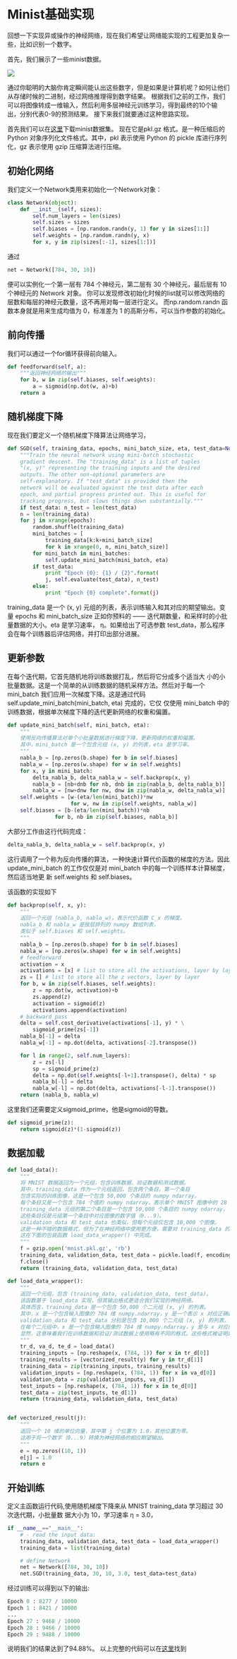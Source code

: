 # Minist基础实现

回想一下实现异或操作的神经网络，现在我们希望让网络能实现的工程更加复杂一些，比如识别一个数字。

首先，我们展示了一些minist数据。

![](../img/02/01/minist.jpg)

通过你聪明的大脑你肯定瞬间能认出这些数字，但是如果是计算机呢？如何让他们从存储时候的二进制，经过网络推理得到数字结果。
根据我们之前的工作，我们可以将图像转成一维输入，然后利用多层神经元训练学习，得到最终的10个输出，分别代表0-9的预测结果。
接下来我们就要通过这种思路实现。

首先我们可以在[这里](https://github.com/learnAI-CN/learnAI-code/blob/main/mnist.pkl.gz)下载minist数据集。
现在它是pkl.gz 格式。是一种压缩后的 Python 对象序列化文件格式。其中，pkl 表示使用 Python 的 pickle 库进行序列化，gz 表示使用 gzip 压缩算法进行压缩。


## 初始化网络
我们定义一个Network类⽤来初始化⼀个Network对象：

```python
class Network(object):
    def __init__(self, sizes):
        self.num_layers = len(sizes)
        self.sizes = sizes
        self.biases = [np.random.randn(y, 1) for y in sizes[1:]]
        self.weights = [np.random.randn(y, x)
        for x, y in zip(sizes[:-1], sizes[1:])]
```

通过

```python
net = Network([784, 30, 10])
```
便可以实例化一个第⼀层有 784 个神经元，第⼆层有 30 个神经元，最后层有 10 个神经元的 Network 对象。
你可以发现修改初始化时候的list就可以修改网络的层数和每层的神经元数量，这不再用对每一层进行定义。
而np.random.randn 函数本身就是用来⽣成均值为 0，标准差为 1 的⾼斯分布，可以当作参数的初始化。

## 前向传播
我们可以通过一个for循环获得前向输入。

```python
def feedforward(self, a):
    """返回神经网络的输出"""
    for b, w in zip(self.biases, self.weights):
        a = sigmoid(np.dot(w, a)+b)
    return a
```

## 随机梯度下降
现在我们要定义一个随机梯度下降算法让网络学习，

```python
def SGD(self, training_data, epochs, mini_batch_size, eta, test_data=None):
    """Train the neural network using mini-batch stochastic
    gradient descent. The "training_data" is a list of tuples
    "(x, y)" representing the training inputs and the desired
    outputs. The other non-optional parameters are
    self-explanatory. If "test_data" is provided then the
    network will be evaluated against the test data after each
    epoch, and partial progress printed out. This is useful for
    tracking progress, but slows things down substantially."""
    if test_data: n_test = len(test_data)
    n = len(training_data)
    for j in xrange(epochs):
        random.shuffle(training_data)
        mini_batches = [
            training_data[k:k+mini_batch_size]
            for k in xrange(0, n, mini_batch_size)]
        for mini_batch in mini_batches:
            self.update_mini_batch(mini_batch, eta)
        if test_data:
            print "Epoch {0}: {1} / {2}".format(
            j, self.evaluate(test_data), n_test)
        else:
            print "Epoch {0} complete".format(j)
```

training_data 是⼀个 (x, y) 元组的列表，表⽰训练输⼊和其对应的期望输出。变量 epochs 和
mini_batch_size 正如你预料的 —— 迭代期数量，和采样时的⼩批量数据的⼤⼩。eta 是学习速率，
η。如果给出了可选参数 test_data，那么程序会在每个训练器后评估⽹络，并打印出部分进展。

## 更新参数

在每个迭代期，它⾸先随机地将训练数据打乱，然后将它分成多个适当⼤
⼩的⼩批量数据。这是⼀个简单的从训练数据的随机采样⽅法。然后对于每⼀个 mini_batch
我们应⽤⼀次梯度下降。这是通过代码 self.update_mini_batch(mini_batch, eta) 完成的，它仅
仅使⽤ mini_batch 中的训练数据，根据单次梯度下降的迭代更新⽹络的权重和偏置。

```python
def update_mini_batch(self, mini_batch, eta):
    """
    使用反向传播算法对单个小批量数据进行梯度下降，更新网络的权重和偏置。
    其中，mini_batch 是一个包含元组 (x, y) 的列表，eta 是学习率。
    """
    nabla_b = [np.zeros(b.shape) for b in self.biases]
    nabla_w = [np.zeros(w.shape) for w in self.weights]
    for x, y in mini_batch:
        delta_nabla_b, delta_nabla_w = self.backprop(x, y)
        nabla_b = [nb+dnb for nb, dnb in zip(nabla_b, delta_nabla_b)]
        nabla_w = [nw+dnw for nw, dnw in zip(nabla_w, delta_nabla_w)]
    self.weights = [w-(eta/len(mini_batch))*nw
                    for w, nw in zip(self.weights, nabla_w)]
    self.biases = [b-(eta/len(mini_batch))*nb
               for b, nb in zip(self.biases, nabla_b)]
```

⼤部分⼯作由这⾏代码完成：

```python
delta_nabla_b, delta_nabla_w = self.backprop(x, y)
```

这⾏调⽤了⼀个称为反向传播的算法，⼀种快速计算代价函数的梯度的⽅法。因此
update_mini_batch 的⼯作仅仅是对 mini_batch 中的每⼀个训练样本计算梯度，然后适当地更
新 self.weights 和 self.biases。

该函数的实现如下

```python
def backprop(self, x, y):
    """
    返回一个元组 (nabla_b, nabla_w)，表示代价函数 C_x 的梯度。
    nabla_b 和 nabla_w 是按层排列的 numpy 数组列表，
    类似于 self.biases 和 self.weights。
    """
    nabla_b = [np.zeros(b.shape) for b in self.biases]
    nabla_w = [np.zeros(w.shape) for w in self.weights]
    # feedforward
    activation = x
    activations = [x] # list to store all the activations, layer by layer
    zs = [] # list to store all the z vectors, layer by layer
    for b, w in zip(self.biases, self.weights):
        z = np.dot(w, activation)+b
        zs.append(z)
        activation = sigmoid(z)
        activations.append(activation)
    # backward pass
    delta = self.cost_derivative(activations[-1], y) * \
        sigmoid_prime(zs[-1])
    nabla_b[-1] = delta
    nabla_w[-1] = np.dot(delta, activations[-2].transpose())

    for l in range(2, self.num_layers):
        z = zs[-l]
        sp = sigmoid_prime(z)
        delta = np.dot(self.weights[-l+1].transpose(), delta) * sp
        nabla_b[-l] = delta
        nabla_w[-l] = np.dot(delta, activations[-l-1].transpose())
    return (nabla_b, nabla_w)
```

这里我们还需要定义sigmoid_prime，他是sigmoid的导数。
```python
def sigmoid_prime(z):
    return sigmoid(z)*(1-sigmoid(z))
```

## 数据加载

```python
def load_data():
    """
    将 MNIST 数据返回为一个元组，包含训练数据、验证数据和测试数据。
    其中，training_data 作为一个元组返回，包含两个条目。第一个条目
    包含实际的训练图像，这是一个包含 50,000 个条目的 numpy ndarray。
    每个条目又是一个包含 784 个值的 numpy ndarray，表示单个 MNIST 图像中的 28 * 28 = 784 个像素。
    training_data 元组的第二个条目是一个包含 50,000 个条目的 numpy ndarray，
    这些条目仅是元组第一个条目中对应图像的数字值（0...9）。
    validation_data 和 test_data 也类似，但每个元组仅包含 10,000 个图像。
    这是一种不错的数据格式，但为了在神经网络中使用更方便，需要对 training_data 的格式进行一些修改，
    这在下面的包装函数 load_data_wrapper() 中完成。
    """
    f = gzip.open('mnist.pkl.gz', 'rb')
    training_data, validation_data, test_data = pickle.load(f, encoding="latin1")
    f.close()
    return (training_data, validation_data, test_data)

def load_data_wrapper():
    """
    返回一个元组，包含 (training_data, validation_data, test_data)。
    该函数基于 load_data 实现，但其输出格式更适合我们实现的神经网络。
    具体而言，training_data 是一个包含 50,000 个二元组 (x, y) 的列表。
    其中，x 是一个包含输入图像的 784 维 numpy.ndarray，y 是一个表示 x 对应正确数字的 10 维 numpy.ndarray 单位向量。
    validation_data 和 test_data 分别是包含 10,000 个二元组 (x, y) 的列表。
    在每个二元组中，x 是一个包含输入图像的 784 维 numpy.ndarray，y 是与 x 对应的分类，即对应于 x 的数字值（整数）。
    显然，这意味着我们在训练数据和验证/测试数据上使用略有不同的格式。这些格式被证明是我们的神经网络代码中最方便使用的。
    """
    tr_d, va_d, te_d = load_data()
    training_inputs = [np.reshape(x, (784, 1)) for x in tr_d[0]]
    training_results = [vectorized_result(y) for y in tr_d[1]]
    training_data = zip(training_inputs, training_results)
    validation_inputs = [np.reshape(x, (784, 1)) for x in va_d[0]]
    validation_data = zip(validation_inputs, va_d[1])
    test_inputs = [np.reshape(x, (784, 1)) for x in te_d[0]]
    test_data = zip(test_inputs, te_d[1])
    return (training_data, validation_data, test_data)


def vectorized_result(j):
    """
    返回一个 10 维的单位向量，其中第 j 个位置为 1.0，其他位置为零。
    这用于将一个数字（0...9）转换为神经网络的相应期望输出。
    """
    e = np.zeros((10, 1))
    e[j] = 1.0
    return e

```

## 开始训练

定义主函数运行代码,使⽤随机梯度下降来从 MNIST training_data 学习超过 30 次迭代期，⼩批量数
据⼤⼩为 10，学习速率 η = 3.0，

```python
if __name__=="__main__":
    # - read the input data:
    training_data, validation_data, test_data = load_data_wrapper()
    training_data = list(training_data)

    # define Network
    net = Network([784, 30, 10])
    net.SGD(training_data, 30, 10, 3.0, test_data=test_data)
```

经过训练可以得到以下的输出:

```python
Epoch 0 : 8277 / 10000
Epoch 1 : 8421 / 10000
...
Epoch 27 : 9468 / 10000
Epoch 28 : 9466 / 10000
Epoch 29 : 9488 / 10000
```
说明我们的结果达到了94.88%。
以上完整的代码可以在[这里](https://github.com/learnAI-CN/learnAI-code/blob/main/02-minist.py)找到




